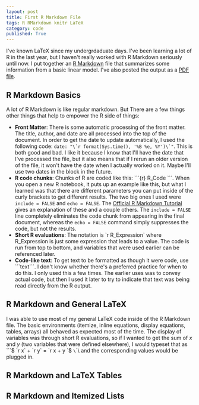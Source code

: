```yaml
---
layout: post
title: First R Markdown File
tags: R RMarkdown knitr LaTeX
category: code
published: True
---
```


I've known LaTeX since my undergrdaduate days. I've been learning a lot of R in the last year, but I haven't really worked with R Markdown seriously until now. I put together an [R Markdown](https://aaronwongnsc.github.io/files/20200502-LinearRegression.Rmd) file that summarizes some information from a basic linear model. I've also posted the output as a [PDF file](https://aaronwongnsc.github.io/files/20200502-LinearRegression.pdf).

## R Markdown Basics

A lot of R Markdown is like regular markdown. But There are a few things other things that help to empower the R side of things:

- **Front Matter**: There is some automatic processing of the front matter. The title, author, and date are all processed into the top of the document. In order to get the date to update automatically, I used the following code: ```date: "\`r format(Sys.time(), '%B %e, %Y')\`"```. This is both good and bad. I like it because I know that I'll have the date that I've processed the file, but it also means that if I rerun an older version of the file, it won't have the date when I actually worked on it. Maybe I'll use two dates in the block in the future.
- **R code chunks**: Chunks of R are coded like this: \`\`\`{r} R_Code \`\`\`. When you open a new R notebook, it puts up an example like this, but what I learned was that there are different parameters you can put inside of the curly brackets to get different results. The two big ones I used were ```include = FALSE``` and ```echo = FALSE```. The [Official R Markdown Tutorial](https://rmarkdown.rstudio.com/lesson-3.html) gives an explanation of these and a couple others.  The ```include = FALSE``` line completely eliminates the code chunk from appearing in the final document, whereas the ```echo = FALSE``` command simply suppresses the code, but not the results.
- **Short R evaluations**: The notation is \`r R_Expression\` where R_Expression is just some expression that leads to a value. The code is run from top to bottom, and variables that were used earlier can be referenced later.
- **Code-like text**: To get text to be formatted as though it were code, use \`\`\`text\`\`\`. I don't know whether there's a preferred practice for when to do this. I only used this a few times. The earlier uses was to convey actual code, but then I used it later to try to indicate that text was being read directly from the R output.

## R Markdown and General LaTeX

I was able to use most of my general LaTeX code inside of the R Markdown file. The basic environments (itemize, inline equations, display equations, tables, arrays) all behaved as expected most of the time. The display of variables was through short R evaluations, so if I wanted to get the sum of $x$ and $y$ (two variables that were defined elsewhere), I would typeset that as \`\`\`$ \`r x\` + \`r y\` = \`r x + y \`$ `\`\`\ and the corresponding values would be plugged in.

## R Markdown and LaTeX Tables

## R Markdown and Itemized Lists


